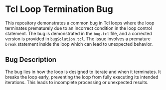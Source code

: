 # Tcl Loop Termination Bug
This repository demonstrates a common bug in Tcl loops where the loop terminates prematurely due to an incorrect condition in the loop control statement. The bug is demonstrated in the `bug.tcl` file, and a corrected version is provided in `bugSolution.tcl`.  The issue involves a premature `break` statement inside the loop which can lead to unexpected behavior.

## Bug Description
The bug lies in how the loop is designed to iterate and when it terminates. It breaks the loop early, preventing the loop from fully executing its intended iterations. This leads to incomplete processing or unexpected results.